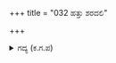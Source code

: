 +++
title = "032 ಹತ್ತು ಶರದಲಿ"

+++

<details><summary>ಗದ್ಯ (ಕ.ಗ.ಪ) </summary>

32. ಭಗದತ್ತನು ಹತ್ತು ಬಾಣಗಳಿಂದ ಧರ್ಮರಾಯನನ್ನು, ಇಪ್ಪತ್ತು ಬಾಣಗಳಿಂದ ಅಭಿಮನ್ಯುವನ್ನು, ತೊಂಬತ್ತು ಬಾಣಗಳಿಂದ ನಕುಲ, ಸಾತ್ಯಕಿ, ದ್ರುಪದ, ಕೈಕೆಯರನ್ನು, ಗಾಯಗೊಳಿಸಿದ. ಹದಿನೆಂಟು ಬಾಣಗಳಿಂದ ಭೀಮನ ಮಗನಾದ ಘಟೋತ್ಕಚನನ್ನು, ಐವತ್ತು ಬಾಣಗಳಿಂದ ಇತರ ರಥಿಕರನ್ನು ಹೊಡೆದು ಅಟ್ಟಹಾಸದಿಂದ ಕೂಗಿದನು.
</details>
